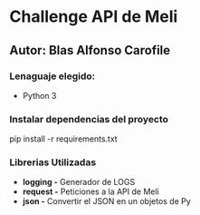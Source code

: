 # Challenge API de Meli
## Autor: Blas Alfonso Carofile

### Lenaguaje elegido: 
* Python 3

### Instalar dependencias del proyecto
pip install -r requirements.txt

### Librerias Utilizadas
* __logging -__ Generador de LOGS
* __request -__ Peticiones a la API de Meli
* __json -__ Convertir el JSON en un objetos de Py

